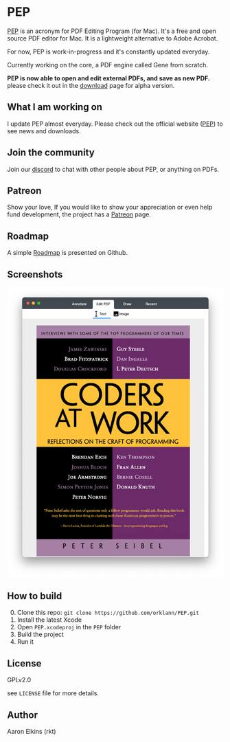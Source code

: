 # PEP

[PEP](https://macpep.org/) is an acronym for PDF Editing Program (for Mac). It's a free and open source PDF editor for Mac. It is a lightweight alternative to Adobe Acrobat.

For now, PEP is work-in-progress and it's constantly updated everyday.

Currently working on the core, a PDF engine called Gene from scratch.

**PEP is now able to open and edit external PDFs, and save as new PDF.** please check it out in
the [download](https://macpep.org/download) page for alpha version.


## What I am working on
I update PEP almost everyday. Please check out the official website ([PEP](https://macpep.org/)) to see news and downloads.

## Join the community
Join our [discord](https://discord.gg/Fvs8xS7As6) to chat with other people about PEP, or anything on PDFs.

## Patreon
Show your love, If you would like to show your appreciation or even help fund development, the project has a [Patreon](https://www.patreon.com/aaronelkins) page.


## Roadmap

A simple [Roadmap](https://github.com/orklann/PEP/projects/1) is presented on Github.

## Screenshots
![](https://raw.githubusercontent.com/orklann/PEP/master/Screenshots/graphics_work.png)


## How to build

0. Clone this repo: `git clone https://github.com/orklann/PEP.git`
1. Install the latest Xcode
2. Open `PEP.xcodeproj` in the `PEP` folder
3. Build the project
4. Run it

## License
GPLv2.0 

see `LICENSE` file for more details. 

## Author
Aaron Elkins (rkt)
